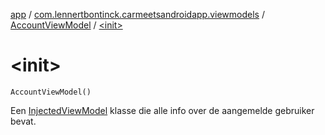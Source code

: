 [app](../../index.md) / [com.lennertbontinck.carmeetsandroidapp.viewmodels](../index.md) / [AccountViewModel](index.md) / [&lt;init&gt;](./-init-.md)

# &lt;init&gt;

`AccountViewModel()`

Een [InjectedViewModel](../../com.lennertbontinck.carmeetsandroidapp.bases/-injected-view-model/index.md) klasse die alle info over de aangemelde gebruiker bevat.

